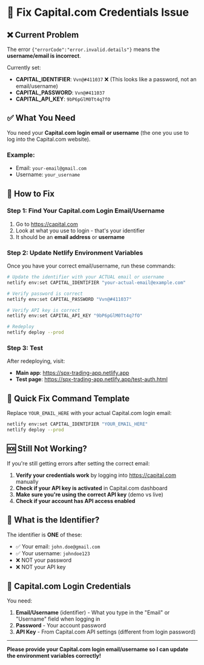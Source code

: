 # 🔧 Fix Capital.com Credentials Issue

## ❌ Current Problem

The error `{"errorCode":"error.invalid.details"}` means the **username/email is incorrect**.

Currently set:
- **CAPITAL_IDENTIFIER**: `Vvn@#411037` ❌ (This looks like a password, not an email/username)
- **CAPITAL_PASSWORD**: `Vvn@#411037`
- **CAPITAL_API_KEY**: `9bP6pGlM0Tt4q7fO`

## ✅ What You Need

You need your **Capital.com login email or username** (the one you use to log into the Capital.com website).

### Example:
- Email: `your-email@gmail.com`
- Username: `your_username`

## 🔧 How to Fix

### Step 1: Find Your Capital.com Login Email/Username

1. Go to https://capital.com
2. Look at what you use to login - that's your identifier
3. It should be an **email address** or **username**

### Step 2: Update Netlify Environment Variables

Once you have your correct email/username, run these commands:

```bash
# Update the identifier with your ACTUAL email or username
netlify env:set CAPITAL_IDENTIFIER "your-actual-email@example.com"

# Verify password is correct
netlify env:set CAPITAL_PASSWORD "Vvn@#411037"

# Verify API key is correct
netlify env:set CAPITAL_API_KEY "9bP6pGlM0Tt4q7fO"

# Redeploy
netlify deploy --prod
```

### Step 3: Test

After redeploying, visit:
- **Main app**: https://spx-trading-app.netlify.app
- **Test page**: https://spx-trading-app.netlify.app/test-auth.html

## 📝 Quick Fix Command Template

Replace `YOUR_EMAIL_HERE` with your actual Capital.com login email:

```bash
netlify env:set CAPITAL_IDENTIFIER "YOUR_EMAIL_HERE"
netlify deploy --prod
```

## 🆘 Still Not Working?

If you're still getting errors after setting the correct email:

1. **Verify your credentials work** by logging into https://capital.com manually
2. **Check if your API key is activated** in Capital.com dashboard
3. **Make sure you're using the correct API key** (demo vs live)
4. **Check if your account has API access enabled**

## 📧 What is the Identifier?

The identifier is **ONE** of these:
- ✅ Your email: `john.doe@gmail.com`
- ✅ Your username: `johndoe123`
- ❌ NOT your password
- ❌ NOT your API key

## 🔐 Capital.com Login Credentials

You need:
1. **Email/Username** (identifier) - What you type in the "Email" or "Username" field when logging in
2. **Password** - Your account password
3. **API Key** - From Capital.com API settings (different from login password)

---

**Please provide your Capital.com login email/username so I can update the environment variables correctly!**
